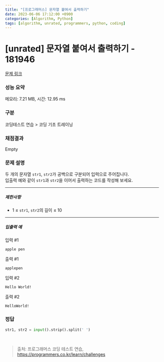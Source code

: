 ```yaml
---
title: "[프로그래머스] 문자열 붙여서 출력하기"
date: 2023-06-06 17:12:00 +0900
categories: [Algorithm, Python]
tags: [algorithm, unrated, programmers, python, coding]
---
```


# [unrated] 문자열 붙여서 출력하기 - 181946

[문제 링크](https://school.programmers.co.kr/learn/courses/30/lessons/181946)

### 성능 요약

메모리: 7.21 MB, 시간: 12.95 ms

### 구분

코딩테스트 연습 > 코딩 기초 트레이닝

### 채점결과

Empty

### 문제 설명

<p>두 개의 문자열 <code>str1</code>, <code>str2</code>가 공백으로 구분되어 입력으로 주어집니다.<br>
입출력 예와 같이 <code>str1</code>과 <code>str2</code>을 이어서 출력하는 코드를 작성해 보세요.</p>

<hr>

<h5>제한사항</h5>

<ul>
<li>1 ≤ <code>str1</code>, <code>str2</code>의 길이 ≤ 10</li>
</ul>

<hr>

<h5>입출력 예</h5>

<p>입력 #1</p>

```shell
apple pen
```

<p>출력 #1</p>

```shell
applepen
```

<p>입력 #2</p>

```shell
Hello World!
```

<p>출력 #2</p>

```shell
HelloWorld!
```

### 정답

```python
str1, str2 = input().strip().split(' ')
```

<br>

> 출처: 프로그래머스 코딩 테스트 연습, https://programmers.co.kr/learn/challenges
